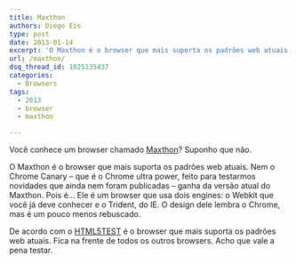 ```yaml
---
title: Maxthon
authors: Diego Eis
type: post
date: 2013-01-14
excerpt: 'O Maxthon é o browser que mais suporta os padrões web atuais. '
url: /maxthon/
dsq_thread_id: 1025135437
categories:
  - Browsers
tags:
  - 2013
  - browser
  - maxthon

---
```

Você conhece um browser chamado [Maxthon][1]? Suponho que não.

O Maxthon é o browser que mais suporta os padrões web atuais. Nem o Chrome Canary &#8211; que é o Chrome ultra power, feito para testarmos novidades que ainda nem foram publicadas &#8211; ganha da versão atual do Maxthon. Pois é&#8230; Ele é um browser que usa dois engines: o Webkit que você já deve conhecer e o Trident, do IE. O design dele lembra o Chrome, mas é um pouco menos rebuscado.

De acordo com o [HTML5TEST][2] é o browser que mais suporta os padrões web atuais. Fica na frente de todos os outros browsers. Acho que vale a pena testar.

 [1]: http://www.maxthon.com/
 [2]: http://html5test.com/compare/browser/maxthon345/chromecanary/opera1210.html